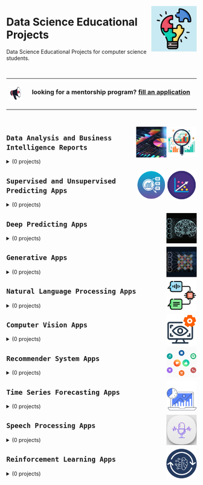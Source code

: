 <a href="/Data-Science-Educational-Projects/README.md"><img align="right" width="120" src="/Data-Science-Educational-Projects/logos/data-science-educational-projects.png"></img></a>

# Data Science Educational Projects
Data Science Educational Projects for computer science students.

<br>
<table>
    <tbody>
<tr>
<td align="center" width="10%"><a href="/Mentorship-Programs/README.md"><img src="/icons/announcement.png" width="100%"></img></a></td>
<td align="center" width="90%"><h3>looking for a mentorship program? <a href="/Mentorship-Programs/README.md">fill an application</a></h3><br></td>
</tr>
    </tbody>
</table>
<br>

<a href="/Data-Science-Educational-Projects/README.md"><img align="right" width="80" src="/Data-Science-Educational-Projects/logos/data-analysis-reports.png"></img></a>
<a href="/Data-Science-Educational-Projects/README.md"><img align="right" width="80" src="/Data-Science-Educational-Projects/logos/business-intelligence-reports.png"></img></a>

## `Data Analysis and Business Intelligence Reports`

<details>
    <summary>(0 projects)</summary>
    <br>
<table>
</table>
</details>

<a href="/Data-Science-Educational-Projects/README.md"><img align="right" width="80" src="/Data-Science-Educational-Projects/logos/supervised-predicting-apps.png"></img></a>
<a href="/Data-Science-Educational-Projects/README.md"><img align="right" width="80" src="/Data-Science-Educational-Projects/logos/unsupervised-predicting-apps.png"></img></a>

## `Supervised and Unsupervised Predicting Apps`

<details>
    <summary>(0 projects)</summary>
    <br>
<table>
</table>
</details>

<a href="/Data-Science-Educational-Projects/README.md"><img align="right" width="80" src="/Data-Science-Educational-Projects/logos/deep-predicting-apps.png"></img></a>

## `Deep Predicting Apps`

<details>
    <summary>(0 projects)</summary>
    <br>
<table>
</table>
</details>

<a href="/Data-Science-Educational-Projects/README.md"><img align="right" width="80" src="/Data-Science-Educational-Projects/logos/generative-apps.png"></img></a>

## `Generative Apps`

<details>
    <summary>(0 projects)</summary>
    <br>
<table>
</table>
</details>

<a href="/Data-Science-Educational-Projects/README.md"><img align="right" width="80" src="/Data-Science-Educational-Projects/logos/natural-language-processing-apps.png"></img></a>

## `Natural Language Processing Apps`

<details>
    <summary>(0 projects)</summary>
    <br>
<table>
</table>
</details>

<a href="/Data-Science-Educational-Projects/README.md"><img align="right" width="80" src="/Data-Science-Educational-Projects/logos/computer-vision-apps.png"></img></a>

## `Computer Vision Apps`

<details>
    <summary>(0 projects)</summary>
    <br>
<table>
</table>
</details>

<a href="/Data-Science-Educational-Projects/README.md"><img align="right" width="80" src="/Data-Science-Educational-Projects/logos/recommender-system-apps.png"></img></a>

## `Recommender System Apps`

<details>
    <summary>(0 projects)</summary>
    <br>
<table>
</table>
</details>

<a href="/Data-Science-Educational-Projects/README.md"><img align="right" width="80" src="/Data-Science-Educational-Projects/logos/time-series-forecasting-apps.png"></img></a>

## `Time Series Forecasting Apps`

<details>
    <summary>(0 projects)</summary>
    <br>
<table>
</table>
</details>

<a href="/Data-Science-Educational-Projects/README.md"><img align="right" width="80" src="/Data-Science-Educational-Projects/logos/speech-processing-apps.png"></img></a>

## `Speech Processing Apps`

<details>
    <summary>(0 projects)</summary>
    <br>
<table>
</table>
</details>

<a href="/Data-Science-Educational-Projects/README.md"><img align="right" width="80" src="/Data-Science-Educational-Projects/logos/reinforcement-learning-apps.png"></img></a>

## `Reinforcement Learning Apps`

<details>
    <summary>(0 projects)</summary>
    <br>
<table>
</table>
</details>
